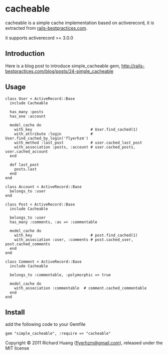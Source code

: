 cacheable
=========

cacheable is a simple cache implementation based on activerecord, it is
extracted from [rails-bestpractices.com][1].

it supports activerecord >= 3.0.0

Introduction
------------

Here is a blog post to introduce simple_cacheable gem, <http://rails-bestpractices.com/blog/posts/24-simple_cacheable>

Usage
-----

    class User < ActiveRecord::Base
      include Cacheable

      has_many :posts
      has_one :account

      model_cache do
        with_key                          # User.find_cached(1)
        with_attribute :login             # User.find_cached_by_login('flyerhzm')
        with_method :last_post            # user.cached_last_post
        with_association :posts, :account # user.cached_posts, user.cached_account
      end

      def last_post
        posts.last
      end
    end

    class Account < ActiveRecord::Base
      belongs_to :user
    end

    class Post < ActiveRecord::Base
      include Cacheable

      belongs_to :user
      has_many :comments, :as => :commentable

      model_cache do
        with_key                          # post.find_cached(1)
        with_association :user, :comments # post.cached_user, post.cached_comments
      end
    end

    class Comment < ActiveRecord::Base
      include Cacheable

      belongs_to :commentable, :polymorphic => true

      model_cache do
        with_association :commentable  # comment.cached_commentable
      end
    end

Install
-------

add the following code to your Gemfile

    gem "simple_cacheable", :require => "cacheable"


Copyright © 2011 Richard Huang (flyerhzm@gmail.com), released under the MIT license


[1]:https://github.com/flyerhzm/rails-bestpractices.com
